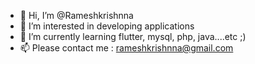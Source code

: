 - 👋 Hi, I’m @Rameshkrishnna
- 👀 I’m interested in developing applications 
- 🌱 I’m currently learning flutter, mysql, php, java....etc ;)
- 📫 Please contact me : rameshkrishnna@gmail.com

<!---
Rameshkrishnna/Rameshkrishnna is a ✨ special ✨ repository because its `README.md` (this file) appears on your GitHub profile.
You can click the Preview link to take a look at your changes.
--->
